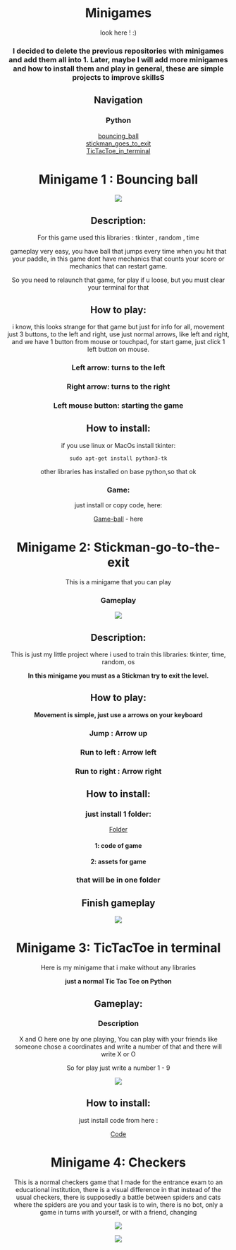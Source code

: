 <div align="center">

# Minigames

look here ! :)

### I decided to delete the previous repositories with minigames and add them all into 1. Later, maybe I will add more minigames and how to install them and play in general, these are simple projects to improve skillsS



## Navigation

### Python

[bouncing_ball](#minigame-1--bouncing-ball) \
[stickman_goes_to_exit](#minigame-2-stickman-go-to-the-exit) \
[TicTacToe_in_terminal](#minigame-3-tictactoe-in-terminal)



# Minigame 1 : Bouncing ball 


<img src="bouncingball/assets/ezgif-2-832d032d81.gif">

## Description:

For this game used this libraries : tkinter , random , time

gameplay very easy, you have ball that jumps every time when you hit that your paddle, in this game dont have mechanics that counts your score or mechanics that can restart game.

So you need to relaunch that game, for play if u loose, but you must clear your terminal for that

## How to play:

 i know, this looks strange for that game but just for info for all, movement just 3 buttons, to the left and right, use just normal arrows, like left and right, and we have 1 button from mouse or touchpad, for start game, just click 1 left button on mouse.

### Left arrow: turns to the left

### Right arrow: turns to the right

### Left mouse button: starting the game


## How to install:

if you use linux or MacOs install tkinter:

    sudo apt-get install python3-tk

other libraries has installed on base python,so that ok

### Game:

just install or copy code, here:

[Game-ball](bouncingball/code/poprigunchik.py) - here



# Minigame 2: Stickman-go-to-the-exit

This is a minigame that you can play 

### Gameplay

<img src="Stickman_go_to_exit/for readme/start.gif">



## Description:

This is just my little project where i used to train this libraries: tkinter, time, random, os

<b> In this minigame you must as a Stickman try to exit the level.

## How to play:

Movement is simple, just use a arrows on your keyboard</b>

### Jump : Arrow up 

### Run to left : Arrow left 

### Run to right : Arrow right


## How to install:

### just install 1 folder: 

[Folder](Stickman_go_to_exit/assets%20and%20code/)

#### 1: code of game

#### 2: assets for game

### that will be in one folder 



## Finish gameplay

<img src="Stickman_go_to_exit/for readme/finish.gif">


# Minigame 3: TicTacToe in terminal


Here is my minigame that i make without any libraries

<b>just a normal Tic Tac Toe on Python</b>


## Gameplay:

### Description
X and O here one by one playing, You can play with your friends like someone chose a coordinates and write a number of that and there will write X or O 

So for play just write a number 1 - 9

<img src="TicTacToe_in_terminal/assets/ezgif-1-3495b86694.gif">

## How to install: 

just install code from here :

[Code](TicTacToe_in_terminal/code/krestiki_noliki.py)


# Minigame 4: Checkers 

This is a normal checkers game that I made for the entrance exam to an educational institution, there is a visual difference in that instead of the usual checkers, there is supposedly a battle between spiders and cats where the spiders are you and your task is to win, there is no bot, only a game in turns with yourself, or with a friend, changing


<img src="Checkersgame/main lobby .png"></img>

<img src="Checkersgame/gaming.gif"></img>

</div>